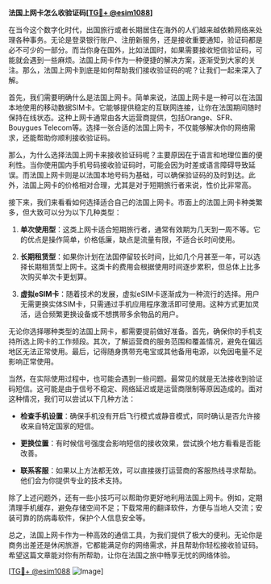 **法国上网卡怎么收验证码[[TG💪+ @esim1088](https://t.me/s/esim1088)]**

在当今这个数字化时代，出国旅行或者长期居住在海外的人们越来越依赖网络来处理各种事务。无论是登录银行账户、注册新服务，还是接收重要通知，验证码都是必不可少的一部分。而当你身在国外，比如法国时，如果需要接收短信验证码，可能就会遇到一些麻烦。法国上网卡作为一种便捷的解决方案，逐渐受到大家的关注。那么，法国上网卡到底是如何帮助我们接收验证码的呢？让我们一起来深入了解。

首先，我们需要明确什么是法国上网卡。简单来说，法国上网卡是一种可以在法国本地使用的移动数据SIM卡。它能够提供稳定的互联网连接，让你在法国期间随时保持在线状态。这种上网卡通常由各大运营商提供，包括Orange、SFR、Bouygues Telecom等。选择一张合适的法国上网卡，不仅能够解决你的网络需求，还能帮助你顺利接收验证码。

那么，为什么选择法国上网卡来接收验证码呢？主要原因在于语言和地理位置的便利性。当你使用国内手机号码接收验证码时，可能会因为时差或语言障碍导致延误。而法国上网卡则是以法国本地号码为基础，可以确保验证码的及时到达。此外，法国上网卡的价格相对合理，尤其是对于短期旅行者来说，性价比非常高。

接下来，我们来看看如何选择适合自己的法国上网卡。市面上的法国上网卡种类繁多，但大致可以分为以下几种类型：

1. **单次使用型**：这类上网卡适合短期旅行者，通常有效期为几天到一周不等。它的优点是操作简单，价格低廉，缺点是流量有限，不适合长时间使用。
   
2. **长期租赁型**：如果你计划在法国停留较长时间，比如几个月甚至一年，可以选择长期租赁型上网卡。这类卡的费用会根据使用时间逐步累积，但总体上比多次购买单次卡更划算。

3. **虚拟eSIM卡**：随着技术的发展，虚拟eSIM卡逐渐成为一种流行的选择。用户无需更换实体SIM卡，只需通过手机应用程序激活即可使用。这种方式更加灵活，适合频繁更换设备或不想携带多余物品的用户。

无论你选择哪种类型的法国上网卡，都需要提前做好准备。首先，确保你的手机支持所选上网卡的工作频段。其次，了解运营商的服务范围和覆盖情况，避免在偏远地区无法正常使用。最后，记得随身携带充电宝或其他备用电源，以免因电量不足影响正常使用。

当然，在实际使用过程中，也可能会遇到一些问题。最常见的就是无法接收到验证码短信。这可能是由于信号不稳定、网络延迟或是运营商限制等原因造成的。面对这种情况，我们可以尝试以下几种方法：

- **检查手机设置**：确保手机没有开启飞行模式或静音模式，同时确认是否允许接收来自特定国家的短信。
  
- **更换位置**：有时候信号强度会影响短信的接收效果，尝试换个地方看看是否能改善。

- **联系客服**：如果以上方法都无效，可以直接拨打运营商的客服热线寻求帮助。他们会为你提供专业的技术支持。

除了上述问题外，还有一些小技巧可以帮助你更好地利用法国上网卡。例如，定期清理手机缓存，避免存储空间不足；下载常用的翻译软件，方便与当地人交流；安装可靠的防病毒软件，保护个人信息安全等。

总之，法国上网卡作为一种高效的通信工具，为我们提供了极大的便利。无论你是商务出差还是休闲旅游，它都能满足你的网络需求，并且帮助你轻松接收验证码。希望这篇文章能对你有所帮助，让你在法国之旅中畅享无忧的网络体验。

[[TG💪+ @esim1088](https://t.me/s/esim1088) ![Image](https://i.postimg.cc/4NQfJmqS/Snipaste-2025-05-13-00-14-12.png)]